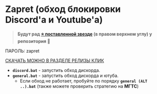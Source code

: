 # Zapret (обход блокировки Discord'а и Youtube'а)

>**Будут рад [⭐ поставленной звезде]((https://github.com/Detools1221/2025-YouTube-Discord-Zapret)) (в правом верхнем углу) у репозитория 🙂**

ПАРОЛЬ: zapret


[СКАЧАТЬ МОЖНО В РАЗДЕЛЕ РЕЛИЗЫ КЛИК](https://github.com/Detools1221/2025-YouTube-Discord-Zapret/releases/tag/zapret)

- **`discord.bat`** - запустить обход дискорда.
- **`general.bat`** - запустить обход дискорда и ютуба.
  * Если обход не работает, пробуйте по порядку **`general (ALT ..).bat`** (также можете проверить стратегию на **МГТС**)
